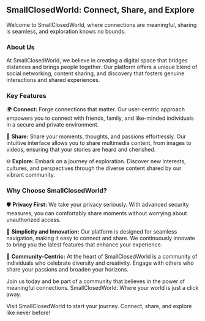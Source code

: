 ## SmallClosedWorld: Connect, Share, and Explore

Welcome to SmallClosedWorld, where connections are meaningful, sharing is seamless, and exploration knows no bounds.

### About Us

At SmallClosedWorld, we believe in creating a digital space that bridges distances and brings people together. Our platform offers a unique blend of social networking, content sharing, and discovery that fosters genuine interactions and shared experiences.

### Key Features

🌍 **Connect:** Forge connections that matter. Our user-centric approach empowers you to connect with friends, family, and like-minded individuals in a secure and private environment.

📸 **Share:** Share your moments, thoughts, and passions effortlessly. Our intuitive interface allows you to share multimedia content, from images to videos, ensuring that your stories are heard and cherished.

🌐 **Explore:** Embark on a journey of exploration. Discover new interests, cultures, and perspectives through the diverse content shared by our vibrant community.

### Why Choose SmallClosedWorld?

🛡 **Privacy First:** We take your privacy seriously. With advanced security measures, you can comfortably share moments without worrying about unauthorized access.

🚀 **Simplicity and Innovation:** Our platform is designed for seamless navigation, making it easy to connect and share. We continuously innovate to bring you the latest features that enhance your experience.

🌟 **Community-Centric:** At the heart of SmallClosedWorld is a community of individuals who celebrate diversity and creativity. Engage with others who share your passions and broaden your horizons.

Join us today and be part of a community that believes in the power of meaningful connections. SmallClosedWorld: Where your world is just a click away.

Visit SmallClosedWorld to start your journey. Connect, share, and explore like never before!
